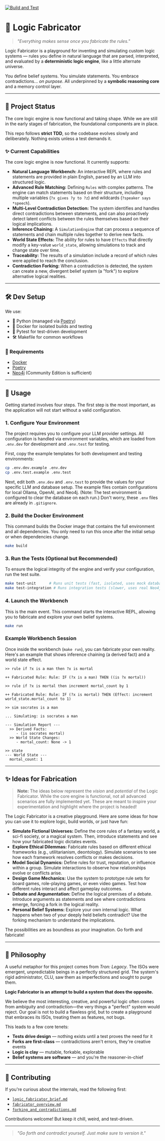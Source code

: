 [![Build and Test](https://github.com/vijayanant/logic-fabricator/actions/workflows/ci.yml/badge.svg?branch=master)](https://github.com/vijayanant/logic-fabricator/actions/workflows/ci.yml)

# 🧠 Logic Fabricator

> *"Everything makes sense once you fabricate the rules."*

Logic Fabricator is a playground for inventing and simulating custom logic systems — rules you define in natural language that are parsed, interpreted, and evaluated by a **deterministic logic engine**, like a little alternate universe.

You define belief systems. You simulate statements. You embrace contradictions... *on purpose*. All underpinned by a **symbolic reasoning core** and a memory control layer.

---

## 🚧 Project Status

The core logic engine is now functional and taking shape. While we are still in the early stages of fabrication, the foundational components are in place.

This repo follows **strict TDD**, so the codebase evolves slowly and deliberately. Nothing exists unless a test demands it.

### ✨ Current Capabilities

The core logic engine is now functional. It currently supports:

- **Natural Language Workbench:** An interactive REPL where rules and statements are provided in plain English, parsed by an LLM into structured logic.
- **Advanced Rule Matching:** Defining `Rules` with complex patterns. The engine can match statements based on their structure, including multiple variables (`?x gives ?y to ?z`) and wildcards (`?speaker says *speech`).
- **Multi-Level Contradiction Detection:** The system identifies and handles direct contradictions between statements, and can also proactively detect latent conflicts between the rules themselves based on their logical implications.
- **Inference Chaining:** A `SimulationEngine` that can process a sequence of statements and chain multiple rules together to derive new facts.
- **World State Effects:** The ability for rules to have `Effects` that directly modify a key-value `world_state`, allowing simulations to track and change state over time.
- **Traceability:** The results of a simulation include a record of which rules were applied to reach the conclusion.
- **Contradiction Forking:** When a contradiction is detected, the system can create a new, divergent belief system (a "fork") to explore alternative logical realities.

---

## 🛠️ Dev Setup

We use:

- 🐍 Python (managed via [Poetry](https://python-poetry.org/))
- 🐳 Docker for isolated builds and testing
- 🧪 Pytest for test-driven development
- 🛠️ Makefile for common workflows

### 🔧 Requirements

- [Docker](https://docs.docker.com/get-docker/)
- [Poetry](https://python-poetry.org/docs/#installation)
- [Neo4j](https://neo4j.com/download/) (Community Edition is sufficient)

---

## 🚀 Usage

Getting started involves four steps. The first step is the most important, as the application will not start without a valid configuration.

### 1. Configure Your Environment

The project requires you to configure your LLM provider settings. All configuration is handled via environment variables, which are loaded from `.env.dev` for development and `.env.test` for testing.

First, copy the example templates for both development and testing environments:

```bash
cp .env.dev.example .env.dev
cp .env.test.example .env.test
```

Next, edit both `.env.dev` and `.env.test` to provide the values for your specific LLM and database setup. The example files contain configurations for local Ollama, OpenAI, and Neo4j.
(Note: The test environment is configured to clear the database on each run.)
Don't worry, these `.env` files are already in `.gitignore`.


### 2. Build the Docker Environment

This command builds the Docker image that contains the full environment and all dependencies. You only need to run this once after the initial setup or when dependencies change.

```bash
make build
```

### 3. Run the Tests (Optional but Recommended)

To ensure the logical integrity of the engine and verify your configuration, run the test suite.

```bash
make test-unit      # Runs unit tests (fast, isolated, uses mock database)
make test-integration # Runs integration tests (slower, uses real Neo4j database)
```

### 4. Launch the Workbench

This is the main event. This command starts the interactive REPL, allowing you to fabricate and explore your own belief systems.

```bash
make run
```

### Example Workbench Session

Once inside the workbench (`make run`), you can fabricate your own reality. Here's an example that shows inference chaining (a derived fact) and a world state effect.

```
>> rule if ?x is a man then ?x is mortal

++ Fabricated Rule: Rule: IF (?x is a man) THEN ((is ?x mortal))

>> rule if ?x is mortal then increment mortal_count by 1

++ Fabricated Rule: Rule: IF (?x is mortal) THEN (Effect: increment world_state.mortal_count to 1)

>> sim socrates is a man

... Simulating: is socrates a man

--- Simulation Report ---
  >> Derived Facts:
     - (is socrates mortal)
  >> World State Changes:
     - mortal_count: None -> 1

>> state
--- World State ---
  mortal_count: 1
```

---

## ✨ Ideas for Fabrication

> **Note:** The ideas below represent the *vision* and *potential* of the Logic Fabricator. While the core engine is functional, not all advanced scenarios are fully implemented yet. These are meant to inspire your experimentation and highlight where the project is headed!

The Logic Fabricator is a creative playground. Here are some ideas for how you can use it to explore logic, build worlds, or just have fun:

*   **Simulate Fictional Universes:** Define the core rules of a fantasy world, a sci-fi society, or a magical system. Then, introduce statements and see how your fabricated logic dictates events.
*   **Explore Ethical Dilemmas:** Fabricate rules based on different ethical frameworks (e.g., utilitarianism, deontology). Simulate scenarios to see how each framework resolves conflicts or makes decisions.
*   **Model Social Dynamics:** Define rules for trust, reputation, or influence within a group. Simulate interactions to observe how relationships evolve or conflicts arise.
*   **Design Game Mechanics:** Use the system to prototype rule sets for board games, role-playing games, or even video games. Test how different rules interact and affect gameplay outcomes.
*   **Debate and Argumentation:** Define the logical premises of a debate. Introduce arguments as statements and see where contradictions emerge, forcing a fork in the logical reality.
*   **Personal Belief Systems:** Explore your own internal logic. What happens when two of your deeply held beliefs contradict? Use the forking mechanism to understand the implications.

The possibilities are as boundless as your imagination. Go forth and fabricate!

---

## 🦪 Philosophy

A useful metaphor for this project comes from *Tron: Legacy*. The ISOs were emergent, unpredictable beings in a perfectly structured grid. The system's rigid administrator, CLU, saw them as imperfections and sought to purge them.

**Logic Fabricator is an attempt to build a system that does the opposite.**

We believe the most interesting, creative, and powerful logic often comes from ambiguity and contradiction—the very things a "perfect" system would reject. Our goal is not to build a flawless grid, but to create a playground that embraces its ISOs, treating them as features, not bugs.

This leads to a few core tenets:

- **Tests drive design** — nothing exists until a test proves the need for it
- **Forks are first-class** — contradictions aren't errors, they're creative events
- **Logic is clay** — mutable, forkable, explorable
- **Belief systems are software** — and you're the reasoner-in-chief

---

## 🤝 Contributing

If you're curious about the internals, read the following first:

- [`logic_fabricator_brief.md`](./docs/logic_fabricator_brief.md)
- [`fabricator_overview.md`](./docs/fabricator_overview.md)
- [`forking_and_contradictions.md`](./docs/forking_and_contradictions.md)

Contributions welcome! But keep it chill, weird, and test-driven.

---

> *"Go forth and contradict yourself. Just make sure to version it."*